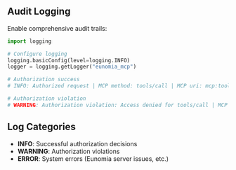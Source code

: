 ## Audit Logging

Enable comprehensive audit trails:

```python
import logging

# Configure logging
logging.basicConfig(level=logging.INFO)
logger = logging.getLogger("eunomia_mcp")

# Authorization success
# INFO: Authorized request | MCP method: tools/call | MCP uri: mcp:tools:file_read | User-Agent: Claude

# Authorization violation
# WARNING: Authorization violation: Access denied for tools/call | MCP method: tools/call | MCP uri: mcp:tools:file_read | User-Agent: Claude
```

## Log Categories

- **INFO**: Successful authorization decisions
- **WARNING**: Authorization violations
- **ERROR**: System errors (Eunomia server issues, etc.)
